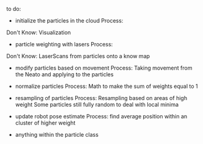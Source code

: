 to do:
- initialize the particles in the cloud
Process:
    
Don't Know:
    Visualization

- particle weighting with lasers
Process:
    
Don't Know:
    LaserScans from particles onto a know map

- modify particles based on movement
Process:
    Taking movement from the Neato and applying to the particles

- normalize particles
Process:
    Math to make the sum of weights equal to 1

- resampling of particles
Process:
    Resampling based on areas of high weight
    Some particles still fully random to deal with local minima

- update robot pose estimate
Process:
    find average position within an cluster of higher weight

- anything within the particle class